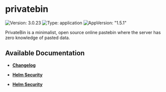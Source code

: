# privatebin

![Version: 3.0.23](https://img.shields.io/badge/Version-3.0.23-informational?style=flat-square) ![Type: application](https://img.shields.io/badge/Type-application-informational?style=flat-square) ![AppVersion: "1.5.1"](https://img.shields.io/badge/AppVersion-"1.5.1"-informational?style=flat-square)

PrivateBin is a minimalist, open source online pastebin where the server has zero knowledge of pasted data.

## Available Documentation

- [**Changelog**](CHANGELOG)

- [**Helm Security**](container-security)

- [**Helm Security**](helm-security)

